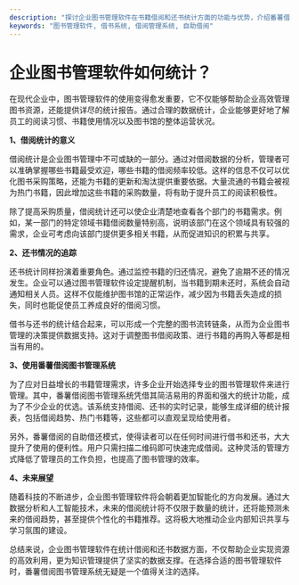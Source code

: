 ```yaml
---
description: "探讨企业图书管理软件在书籍借阅和还书统计方面的功能与优势，介绍番薯借阅图书管理系统的应用价值。"
keywords: "图书管理软件, 借书系统, 借阅管理系统, 自助借阅"
---
```

# 企业图书管理软件如何统计？

在现代企业中，图书管理软件的使用变得愈发重要，它不仅能够帮助企业高效管理图书资源，还能提供详尽的统计报告。通过合理的数据统计，企业能够更好地了解员工的阅读习惯、书籍使用情况以及图书馆的整体运营状况。

**1、借阅统计的意义**

借阅统计是企业图书管理中不可或缺的一部分。通过对借阅数据的分析，管理者可以准确掌握哪些书籍最受欢迎，哪些书籍的借阅频率较低。这样的信息不仅可以优化图书采购策略，还能为书籍的更新和淘汰提供重要依据。大量流通的书籍会被视为热门书籍，因此增加这些书籍的采购数量，将有助于提升员工的阅读积极性。

除了提高采购质量，借阅统计还可以使企业清楚地查看各个部门的书籍需求。例如，某一部门的特定领域书籍借阅数量特别高，说明该部门在这个领域具有较强的需求，企业可考虑向该部门提供更多相关书籍，从而促进知识的积累与共享。

**2、还书情况的追踪**

还书统计同样扮演着重要角色。通过监控书籍的归还情况，避免了逾期不还的情况发生。企业可以通过图书管理软件设定提醒机制，当书籍到期未还时，系统会自动通知相关人员。这样不仅能维护图书馆的正常运作，减少因为书籍丢失造成的损失，同时也能促使员工养成良好的借阅习惯。

借书与还书的统计结合起来，可以形成一个完整的图书流转链条，从而为企业图书管理的决策提供数据支持。这对于调整图书借阅政策、进行书籍的再购入等都是相当有用的。

**3、使用番薯借阅图书管理系统**

为了应对日益增长的书籍管理需求，许多企业开始选择专业的图书管理软件来进行管理。其中，番薯借阅图书管理系统凭借其简洁易用的界面和强大的统计功能，成为了不少企业的优选。该系统支持借阅、还书的实时记录，能够生成详细的统计报表，包括借阅趋势、热门书籍等，这些都可以直观呈现给使用者。

另外，番薯借阅的自助借还模式，使得读者可以在任何时间进行借书和还书，大大提升了使用的便利性。用户只需扫描二维码即可快速完成借阅。这种灵活的管理方式降低了管理员的工作负担，也提高了图书管理的效率。

**4、未来展望**

随着科技的不断进步，企业图书管理软件将会朝着更加智能化的方向发展。通过大数据分析和人工智能技术，未来的借阅统计将不仅限于数量的统计，还将能预测未来的借阅趋势，甚至提供个性化的书籍推荐。这将极大地推动企业内部知识共享与学习氛围的建设。

总结来说，企业图书管理软件在统计借阅和还书数据方面，不仅帮助企业实现资源的高效利用，更为知识管理提供了坚实的数据支撑。在选择合适的图书管理软件时，番薯借阅图书管理系统无疑是一个值得关注的选择。
